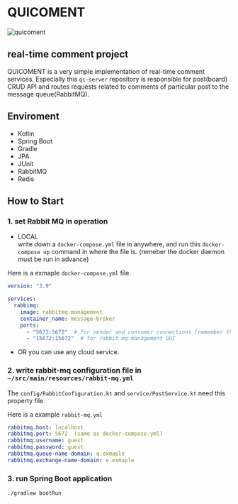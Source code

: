 # QUICOMENT
<img alt="quicoment" src="https://user-images.githubusercontent.com/40485341/126188123-6e29c9f2-cfb7-4393-848c-9735a533aac4.png">

## real-time comment project
QUICOMENT is a very simple implementation of real-time comment services. Especially this `qc-server` repository is responsible for post(board) CRUD API and routes requests related to comments of particular post to the message queue(RabbitMQ).


## Enviroment
- Kotlin
- Spring Boot
- Gradle
- JPA
- JUnit
- RabbitMQ
- Redis

## How to Start

### 1. set Rabbit MQ in operation
  - LOCAL  
  write down a `docker-compose.yml` file in anywhere, and run this `docker-compose up` command in where the file is. (remeber the docker daemon must be run in advance)  
  
  Here is a exmaple `docker-compose.yml` file.
```yml
version: "3.9"

services:
  rabbimq:
    image: rabbitmq:management
    container_name: message-broker
    ports:
      - "5672:5672"  # for sender and consumer connections (remember the port for spring boot)
      - "15672:15672"  # for rabbit mq management GUI
```
  - OR you can use any cloud service.

### 2. write rabbit-mq configuration file in `~/src/main/resources/rabbit-mq.yml`
The `config/RabbitConfiguration.kt` and `service/PostService.kt` need this property file.

Here is a example `rabbit-mq.yml`
```yml
rabbitmq.host: localhost
rabbitmq.port: 5672  (same as docker-compose.yml)
rabbitmq.username: guest
rabbitmq.password: guest
rabbitmq.queue-name-domain: q.exmaple
rabbitmq.exchange-name-domain: e.exmaple
```

### 3. run Spring Boot application
```bash 
./gradlew bootRun
```
